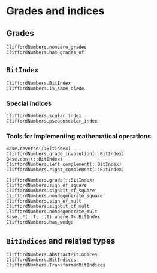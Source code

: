 # Grades and indices

## Grades

```@docs
CliffordNumbers.nonzero_grades
CliffordNumbers.has_grades_of
```

## `BitIndex`

```@docs
CliffordNumbers.BitIndex
CliffordNumbers.is_same_blade
```

### Special indices

```@docs
CliffordNumbers.scalar_index
CliffordNumbers.pseudoscalar_index
```

### Tools for implementing mathematical operations

```@docs
Base.reverse(::BitIndex)
CliffordNumbers.grade_involution(::BitIndex)
Base.conj(::BitIndex)
CliffordNumbers.left_complement(::BitIndex)
CliffordNumbers.right_complement(::BitIndex)
```

```@docs
CliffordNumbers.grade(::BitIndex)
CliffordNumbers.sign_of_square
CliffordNumbers.signbit_of_square
CliffordNumbers.nondegenerate_square
CliffordNumbers.sign_of_mult
CliffordNumbers.signbit_of_mult
CliffordNumbers.nondegenerate_mult
Base.:*(::T, ::T) where T<:BitIndex
CliffordNumbers.has_wedge
```

## `BitIndices` and related types

```@docs
CliffordNumbers.AbstractBitIndices
CliffordNumbers.BitIndices
CliffordNumbers.TransformedBitIndices
```
